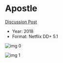 # Apostle

[Discussion Post](https://www.avsforum.com/threads/bass-eq-for-filtered-movies.2995212/post-58190490)

* Year: 2018
* Format: Netflix DD+ 5.1

![img 0](https://i.imgur.com/Tduk1u8.jpg)

![img 1](https://i.imgur.com/skU4Ens.png)

